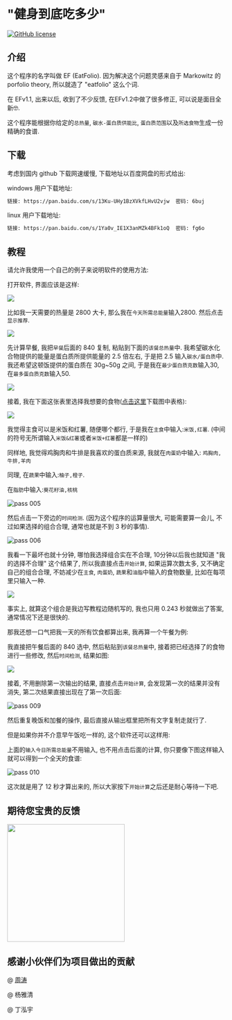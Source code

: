 # "健身到底吃多少"

[![GitHub license](https://img.shields.io/github/license/wangshub/wechat_jump_game.svg)](https://github.com/caoxuCarlos/EF/blob/master/LICENSE)


## 介绍

这个程序的名字叫做 EF (EatFolio). 因为解决这个问题灵感来自于  Markowitz 的 porfolio theory, 所以就造了 "eatfolio" 这么个词. 

在 EFv1.1, 出来以后, 收到了不少反馈, 在EFv1.2中做了很多修正, 可以说是面目全新🤓.

这个程序能根据你给定的`总热量`, `碳水-蛋白质供能比`, `蛋白质范围`以及`所选食物`生成一份精确的食谱. 

## 下载

考虑到国内 github 下载网速缓慢, 下载地址以百度网盘的形式给出: 

windows 用户下载地址:

```markdown
链接: https://pan.baidu.com/s/13Ku-UHy1BzXVkfLHvU2vjw  密码: 6buj
```

linux 用户下载地址: 

```markdown
链接: https://pan.baidu.com/s/1Ya0v_IE1X3anMZk4BFk1oQ  密码: fg6o
```

## 教程

请允许我使用一个自己的例子来说明软件的使用方法: 

打开软件, 界面应该是这样:

![](https://github.com/caoxuCarlos/EF/raw/master/pictures/ef1.2/001.png)

比如我一天需要的热量是 2800 大卡, 那么我在`今天所需总能量`输入2800. 然后点击`显示推荐`.

![](https://github.com/caoxuCarlos/EF/raw/master/pictures/ef1.2/002.png)

先计算早餐, 我把`早餐`后面的 840 复制, 粘贴到下面的`该餐总热量`中. 我希望碳水化合物提供的能量是蛋白质所提供能量的 2.5 倍左右, 于是把 2.5 输入`碳水/蛋白质`中. 我还希望这顿饭提供的蛋白质在 30g~50g 之间, 于是我在`最少蛋白质克数`输入30, 在`最多蛋白质克数`输入50. 

![](https://github.com/caoxuCarlos/EF/raw/master/pictures/ef1.2/003.png)

接着, 我在下面这张表里选择我想要的食物([点击这里](https://github.com/caoxuCarlos/EF/raw/master/foodlist.xlsx)下载图中表格):

![](https://github.com/caoxuCarlos/EF/raw/master/pictures/ef1.2/004.png)

我觉得主食可以是米饭和红薯, 随便哪个都行, 于是我在`主食`中输入:`米饭,红薯`. (中间的符号无所谓输入`米饭&红薯`或者`米饭+红薯`都是一样的)

同样地, 我觉得鸡胸肉和牛排是我喜欢的蛋白质来源, 我就在`肉蛋奶`中输入: `鸡胸肉,牛排,羊肉`

同理, 在`蔬果`中输入:`柚子,橙子`. 

在`脂肪`中输入:`葵花籽油,核桃`

![pass 005](https://github.com/caoxuCarlos/EF/raw/master/pictures/ef1.2/005.png)

然后点击一下旁边的`时间检测`. (因为这个程序的运算量很大, 可能需要算一会儿, 不过如果选择的组合合理, 通常也就是不到 3 秒的事情).

![pass 006](https://github.com/caoxuCarlos/EF/raw/master/pictures/ef1.2/006.png)

我看一下最坏也就十分钟, 哪怕我选择组合实在不合理, 10分钟以后我也就知道 "我的选择不合理" 这个结果了, 所以我直接点击`开始计算`, 如果运算次数太多, 又不确定自己的组合合理, 不妨减少在`主食`, `肉蛋奶`, `蔬果`和`油脂`中输入的食物数量, 比如在每项里只输入一种. 

![](https://github.com/caoxuCarlos/EF/raw/master/pictures/ef1.2/007.png)

事实上, 就算这个组合是我边写教程边随机写的, 我也只用 0.243 秒就做出了答案, 通常情况下还是很快的. 

那我还想一口气把我一天的所有饮食都算出来, 我再算一个午餐为例: 

我直接把午餐后面的 840 选中, 然后粘贴到`该餐总热量`中, 接着把已经选择了的食物进行一些修改, 然后`时间检测`, 结果如图: 

![](https://github.com/caoxuCarlos/EF/raw/master/pictures/ef1.2/008.png)

接着, 不用删除第一次输出的结果, 直接点击`开始计算`, 会发现第一次的结果并没有消失, 第二次结果直接出现在了第一次后面:

![pass 009](https://github.com/caoxuCarlos/EF/raw/master/pictures/ef1.2/009.png)

然后重复晚饭和加餐的操作, 最后直接从输出框里把所有文字复制走就行了. 

但是如果你并不介意早午饭吃一样的, 这个软件还可以这样用: 

上面的`输入今日所需总能量`不用输入, 也不用点击后面的计算, 你只要像下图这样输入就可以得到一个全天的食谱:

![pass 010](https://github.com/caoxuCarlos/EF/raw/master/pictures/ef1.2/010.png)

这次就是用了 12 秒才算出来的, 所以大家按下`开始计算`之后还是耐心等待一下吧. 

## 期待您宝贵的反馈

<img src="https://github.com/caoxuCarlos/EF/raw/master/pictures/feedback_qrcode.png" width="271">

## 感谢小伙伴们为项目做出的贡献

@ [周涛](https://github.com/ZhouTao)

@ 杨雅清

@ 丁泓宇

